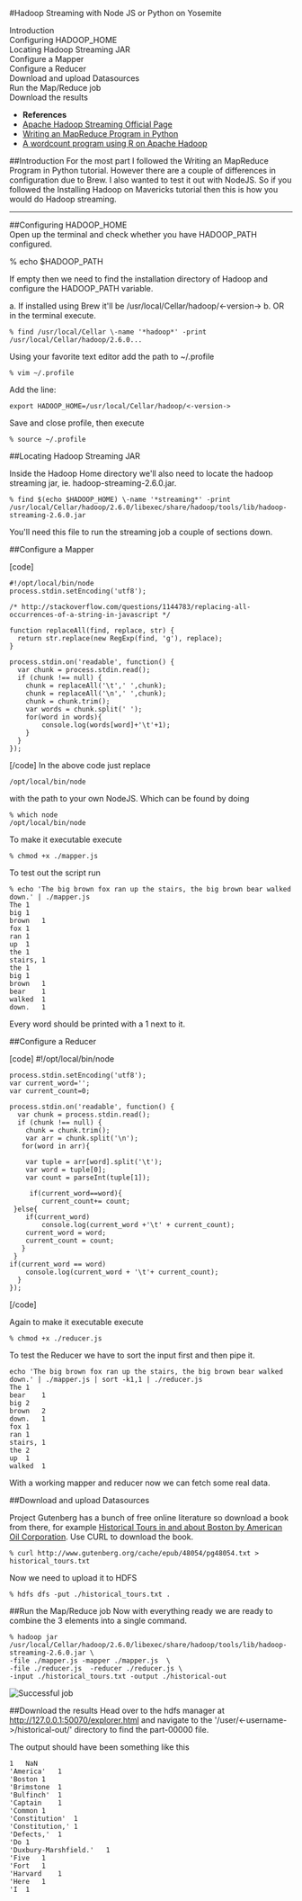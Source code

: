 #Hadoop Streaming with Node JS or Python on Yosemite

Introduction  
Configuring HADOOP_HOME   
Locating Hadoop Streaming JAR    
Configure a Mapper   
Configure a Reducer    
Download and upload Datasources    
Run the Map/Reduce job   
Download the results    
 

+ **References**
+ [Apache Hadoop Streaming Official Page](http://hadoop.apache.org/docs/r1.2.1/streaming.html)
+ [Writing an MapReduce Program in Python](http://www.michael-noll.com/tutorials/writing-an-hadoop-mapreduce-program-in-python/)
+ [A wordcount program using R on Apache Hadoop](http://rstudio-pubs-static.s3.amazonaws.com/9217_9d7ed5103a9e4c6db2f8987eac8173d3.html)

##Introduction
For the most part I followed the Writing an MapReduce Program in Python tutorial. However there are a couple of differences in configuration due to Brew. I also wanted to test it out with NodeJS. So if you followed the Installing Hadoop on Mavericks tutorial then this is how you would do Hadoop streaming. 

---

##Configuring HADOOP_HOME  
Open up the terminal and check whether you have HADOOP_PATH configured.

% echo $HADOOP_PATH

If empty then we need to find the installation directory of Hadoop and configure the HADOOP_PATH variable. 

a. If installed using Brew it'll be /usr/local/Cellar/hadoop/<-version-> 
b. OR in the terminal execute.
 	   
	% find /usr/local/Cellar \-name '*hadoop*' -print
	/usr/local/Cellar/hadoop/2.6.0...

Using your favorite text editor add the path to ~/.profile

	% vim ~/.profile

Add the line:
	
	export HADOOP_HOME=/usr/local/Cellar/hadoop/<-version->
 
Save and close profile, then execute

	% source ~/.profile
 
##Locating Hadoop Streaming JAR  
 
Inside the Hadoop Home directory we'll also need to locate the hadoop streaming jar,  ie. hadoop-streaming-2.6.0.jar. 
 
	% find $(echo $HADOOP_HOME) \-name '*streaming*' -print
	/usr/local/Cellar/hadoop/2.6.0/libexec/share/hadoop/tools/lib/hadoop-streaming-2.6.0.jar  

You'll need this file to run the streaming job a couple of sections down. 

##Configure a Mapper  

[code]

	#!/opt/local/bin/node	
	process.stdin.setEncoding('utf8');

	/* http://stackoverflow.com/questions/1144783/replacing-all-occurrences-of-a-string-in-javascript */
	
	function replaceAll(find, replace, str) {
	  return str.replace(new RegExp(find, 'g'), replace);
	}
	
	process.stdin.on('readable', function() {
	  var chunk = process.stdin.read();
	  if (chunk !== null) {
	    chunk = replaceAll('\t',' ',chunk);
    	chunk = replaceAll('\n',' ',chunk);
	    chunk = chunk.trim();
	    var words = chunk.split(' ');
	    for(word in words){
			console.log(words[word]+'\t'+1);
    	}
	  }
	});
[/code]
In the above code just replace 

	/opt/local/bin/node

with the path to your own NodeJS. Which can be found by doing 

	% which node
	/opt/local/bin/node
	
To make it executable execute

	% chmod +x ./mapper.js

To test out the script run

	% echo 'The big brown fox ran up the stairs, the big brown bear walked down.' | ./mapper.js
	The	1
	big	1
	brown	1
	fox	1
	ran	1
	up	1
	the	1
	stairs,	1
	the	1
	big	1
	brown	1
	bear	1
	walked	1
	down.	1
	
Every word should be printed with a 1 next to it. 

##Configure a Reducer  

[code]
	#!/opt/local/bin/node
		
	process.stdin.setEncoding('utf8');
	var current_word='';
	var current_count=0;

	process.stdin.on('readable', function() {
	  var chunk = process.stdin.read();
	  if (chunk !== null) {
	    chunk = chunk.trim();
	    var arr = chunk.split('\n');
	   for(word in arr){

    	var tuple = arr[word].split('\t');
	    var word = tuple[0];
	    var count = parseInt(tuple[1]);

    	 if(current_word==word){
			current_count+= count;
     }else{
		if(current_word) 
			console.log(current_word +'\t' + current_count);
		current_word = word;
		current_count = count;
       } 	
     }
    if(current_word == word)
		console.log(current_word + '\t'+ current_count);
	  }
	});
[/code]

Again to make it executable execute

	% chmod +x ./reducer.js

To test the Reducer we have to sort the input first and then pipe it. 

	echo 'The big brown fox ran up the stairs, the big brown bear walked down.' | ./mapper.js | sort -k1,1 | ./reducer.js
	The	1
	bear	1
	big	2
	brown	2
	down.	1
	fox	1
	ran	1
	stairs,	1
	the	2
	up	1
	walked	1

With a working mapper and reducer now we can fetch some real data.

##Download and upload Datasources  

Project Gutenberg has a bunch of free online literature so download a book from there, for example [Historical Tours in and about Boston by American Oil Corporation](http://www.gutenberg.org/ebooks/48054). Use CURL to download the book.

	% curl http://www.gutenberg.org/cache/epub/48054/pg48054.txt > historical_tours.txt
	
Now we need to upload it to HDFS

	% hdfs dfs -put ./historical_tours.txt .
	
##Run the Map/Reduce job
Now with everything ready we are ready to combine the 3 elements into a single command. 

	% hadoop jar /usr/local/Cellar/hadoop/2.6.0/libexec/share/hadoop/tools/lib/hadoop-streaming-2.6.0.jar \
	-file ./mapper.js -mapper ./mapper.js  \
	-file ./reducer.js  -reducer ./reducer.js \
	-input ./historical_tours.txt -output ./historical-out
	
	
![Successful job](http://amodernstory.files.wordpress.com/2015/01/wpid-screen-shot-2015-01-24-at-12-10-30-pm.png)

##Download the results
Head over to the hdfs manager at http://127.0.0.1:50070/explorer.html and navigate to the '/user/<-username->/historical-out/' directory to find the part-00000 file.

The output should have been something like this

	1	NaN
	'America'	1
	'Boston	1
	'Brimstone	1
	'Bulfinch'	1
	'Captain	1
	'Common	1
	'Constitution'	1
	'Constitution,'	1
	'Defects,'	1
	'Do	1
	'Duxbury-Marshfield.'	1
	'Five	1
	'Fort	1
	'Harvard	1
	'Here	1
	'I	1


